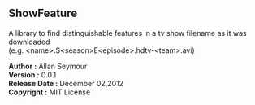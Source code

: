 ## ShowFeature ##

A library to find distinguishable features in a tv show filename as it
was downloaded   
(e.g. \<name\>.S\<season\>E\<episode\>.hdtv-\<team\>.avi)


**Author :** Allan Seymour  
**Version :** 0.0.1         
**Release Date :** December 02,2012             
**Copyright :** MIT License        

